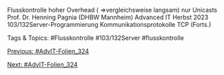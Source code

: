 Flusskontrolle
hoher Overhead ( ⇒vergleichsweise langsam)
nur Unicasts
Prof. Dr. Henning Pagnia (DHBW Mannheim) Advanced IT Herbst 2023 103/132Server-Programmierung Kommunikationsprotokolle
TCP (Forts.)

   Tags & Topics:
   #Flusskontrolle
   #103/132Server
   #flusskontrolle

[Previous: #AdvIT-Folien_324](AdvIT-Folien_324.md)

[Next: #AdvIT-Folien_324](AdvIT-Folien_324.md)